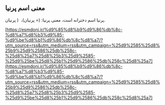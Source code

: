 ## معنی اسم پرنیا


پرنیا اسم دخترانه است، معنی پرنیا: (= پرنیان)،  ( پرنیان.

[https://esmdoni.ir/%d9%85%d8%b9%d9%86%db%8c-%d8%a7%d8%b3%d9%85-%d9%be%d8%b1%d9%86%db%8c%d8%a7/?utm_source=rss&utm_medium=rss&utm_campaign=%25d9%2585%25d8%25b9%25d9%2586%25db%258c-%25d8%25a7%25d8%25b3%25d9%2585-%25d9%25be%25d8%25b1%25d9%2586%25db%258c%25d8%25a7](https://esmdoni.ir/%d9%85%d8%b9%d9%86%db%8c-%d8%a7%d8%b3%d9%85-%d9%be%d8%b1%d9%86%db%8c%d8%a7/?utm_source=rss&utm_medium=rss&utm_campaign=%25d9%2585%25d8%25b9%25d9%2586%25db%258c-%25d8%25a7%25d8%25b3%25d9%2585-%25d9%25be%25d8%25b1%25d9%2586%25db%258c%25d8%25a7) 